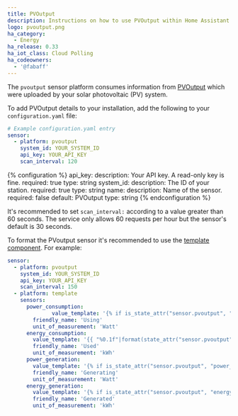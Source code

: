 ```yaml
---
title: PVOutput
description: Instructions on how to use PVOutput within Home Assistant.
logo: pvoutput.png
ha_category:
  - Energy
ha_release: 0.33
ha_iot_class: Cloud Polling
ha_codeowners:
  - '@fabaff'
---
```


The `pvoutput` sensor platform consumes information from [PVOutput](https://pvoutput.org/) which were uploaded by your solar photovoltaic (PV) system.

To add PVOutput details to your installation, add the following to your `configuration.yaml` file:

```yaml
# Example configuration.yaml entry
sensor:
  - platform: pvoutput
    system_id: YOUR_SYSTEM_ID
    api_key: YOUR_API_KEY
    scan_interval: 120
```

{% configuration %}
api_key:
  description: Your API key. A read-only key is fine.
  required: true
  type: string
system_id:
  description: The ID of your station.
  required: true
  type: string
name:
  description: Name of the sensor.
  required: false
  default: PVOutput
  type: string
{% endconfiguration %}

<div class='note warning'>

It's recommended to set `scan_interval:` according to a value greater than 60 seconds. The service only allows 60 requests per hour but the sensor's default is 30 seconds.

</div>

To format the PVoutput sensor it's recommended to use the [template component](/topics/templating/). For example:

```yaml
sensor:
  - platform: pvoutput
    system_id: YOUR_SYSTEM_ID
    api_key: YOUR_API_KEY
    scan_interval: 150
  - platform: template
    sensors:
      power_consumption:
              value_template: '{% if is_state_attr("sensor.pvoutput", "power_consumption", "NaN") %}0{% else %}{{ state_attr("sensor.pvoutput", "power_consumption") }}{% endif %}'
        friendly_name: 'Using'
        unit_of_measurement: 'Watt'
      energy_consumption:
        value_template: '{{ "%0.1f"|format(state_attr("sensor.pvoutput", "energy_consumption")|float/1000) }}'
        friendly_name: 'Used'
        unit_of_measurement: 'kWh'
      power_generation:
        value_template: '{% if is_state_attr("sensor.pvoutput", "power_generation", "NaN") %}0{% else %}{{ state_attr("sensor.pvoutput", "power_generation") }}{% endif %}'
        friendly_name: 'Generating'
        unit_of_measurement: 'Watt'
      energy_generation:
        value_template: '{% if is_state_attr("sensor.pvoutput", "energy_generation", "NaN") %}0{% else %}{{ "%0.2f"|format(state_attr("sensor.pvoutput", "energy_generation")|float/1000) }}{% endif %}'
        friendly_name: 'Generated'
        unit_of_measurement: 'kWh'
```
